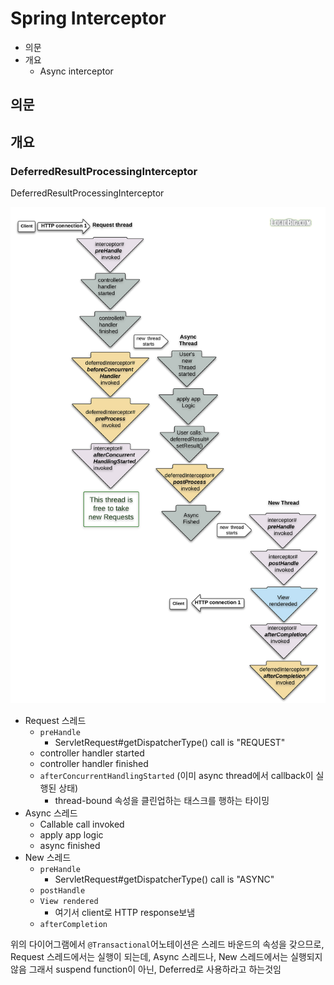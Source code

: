 # Spring Interceptor

- 의문
- 개요
  - Async interceptor

## 의문

## 개요

### DeferredResultProcessingInterceptor

DeferredResultProcessingInterceptor

![](./images/interceptor/DeferredResultProcessingInterceptor.png)

- Request 스레드
  - `preHandle`
    - ServletRequest#getDispatcherType() call is "REQUEST"
  - controller handler started
  - controller handler finished
  - `afterConcurrentHandlingStarted` (이미 async thread에서 callback이 실행된 상태)
    - thread-bound 속성을 클린업하는 태스크를 행하는 타이밍
- Async 스레드
  - Callable call invoked
  - apply app logic
  - async finished
- New 스레드
  - `preHandle`
    - ServletRequest#getDispatcherType() call is "ASYNC"
  - `postHandle`
  - `View rendered`
    - 여기서 client로 HTTP response보냄
  - `afterCompletion`

위의 다이어그램에서 `@Transactional`어노테이션은 스레드 바운드의 속성을 갖으므로, Request 스레드에서는 실행이 되는데,
Async 스레드나, New 스레드에서는 실행되지 않음
그래서 suspend function이 아닌, Deferred로 사용하라고 하는것임
